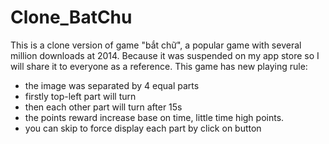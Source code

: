 # Clone_BatChu
This is a clone version of game "bắt chữ", a popular game with several million downloads at 2014. Because it was suspended on my app store so I will share it to everyone as a reference.
This game has new playing rule:
 - the image was separated by 4 equal parts
 - firstly top-left part will turn
 - then each other part will turn after 15s
 - the points reward increase base on time, little time high points.
 - you can skip to force display each part by click on button
